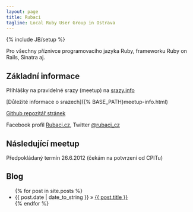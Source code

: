 ```yaml
---
layout: page
title: Rubaci
tagline: Local Ruby User Group in Ostrava
---
```

{% include JB/setup %}

Pro všechny příznivce programovacího jazyka Ruby, frameworku Ruby on Rails, Sinatra aj.

## Základní informace

Příhlášky na pravidelné srazy (meetup) na [srazy.info](http://srazy.info/rubaci-cz-meetup/2347)

[Důležité informace o srazech]({% BASE_PATH}meetup-info.html)

[Github repozitář stránek](https://github.com/3lancers/rubaci_cz)

Facebook profil [Rubaci.cz](http://www.facebook.com/rubaci), Twitter [@rubaci_cz](https://twitter.com/#!/rubaci_cz)

## Následující meetup

Předpokládaný termín 26.6.2012 (čekám na potvrzení od CPITu)
    
## Blog

<ul class="posts">
  {% for post in site.posts %}
    <li><span>{{ post.date | date_to_string }}</span> &raquo; <a href="{{ BASE_PATH }}{{ post.url }}">{{ post.title }}</a></li>
  {% endfor %}
</ul>

